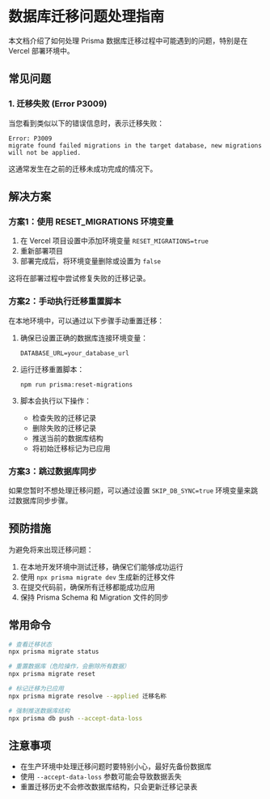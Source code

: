 # 数据库迁移问题处理指南

本文档介绍了如何处理 Prisma 数据库迁移过程中可能遇到的问题，特别是在 Vercel 部署环境中。

## 常见问题

### 1. 迁移失败 (Error P3009)

当您看到类似以下的错误信息时，表示迁移失败：

```
Error: P3009
migrate found failed migrations in the target database, new migrations will not be applied.
```

这通常发生在之前的迁移未成功完成的情况下。

## 解决方案

### 方案1：使用 RESET_MIGRATIONS 环境变量

1. 在 Vercel 项目设置中添加环境变量 `RESET_MIGRATIONS=true`
2. 重新部署项目
3. 部署完成后，将环境变量删除或设置为 `false`

这将在部署过程中尝试修复失败的迁移记录。

### 方案2：手动执行迁移重置脚本

在本地环境中，可以通过以下步骤手动重置迁移：

1. 确保已设置正确的数据库连接环境变量：
   ```
   DATABASE_URL=your_database_url
   ```

2. 运行迁移重置脚本：
   ```
   npm run prisma:reset-migrations
   ```

3. 脚本会执行以下操作：
   - 检查失败的迁移记录
   - 删除失败的迁移记录
   - 推送当前的数据库结构
   - 将初始迁移标记为已应用

### 方案3：跳过数据库同步

如果您暂时不想处理迁移问题，可以通过设置 `SKIP_DB_SYNC=true` 环境变量来跳过数据库同步步骤。

## 预防措施

为避免将来出现迁移问题：

1. 在本地开发环境中测试迁移，确保它们能够成功运行
2. 使用 `npx prisma migrate dev` 生成新的迁移文件
3. 在提交代码前，确保所有迁移都能成功应用
4. 保持 Prisma Schema 和 Migration 文件的同步

## 常用命令

```bash
# 查看迁移状态
npx prisma migrate status

# 重置数据库（危险操作，会删除所有数据）
npx prisma migrate reset

# 标记迁移为已应用
npx prisma migrate resolve --applied 迁移名称

# 强制推送数据库结构
npx prisma db push --accept-data-loss
```

## 注意事项

- 在生产环境中处理迁移问题时要特别小心，最好先备份数据库
- 使用 `--accept-data-loss` 参数可能会导致数据丢失
- 重置迁移历史不会修改数据库结构，只会更新迁移记录表 